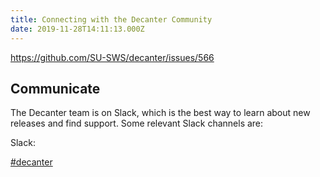 ```yaml
---
title: Connecting with the Decanter Community
date: 2019-11-28T14:11:13.000Z
---
```

https://github.com/SU-SWS/decanter/issues/566

## Communicate

The Decanter team is on Slack, which is the best way to learn about new releases and find support. Some relevant Slack channels are:

Slack:

[\#decanter](https://stanfordwebservices.slack.com/archives/C9SL2179B)
